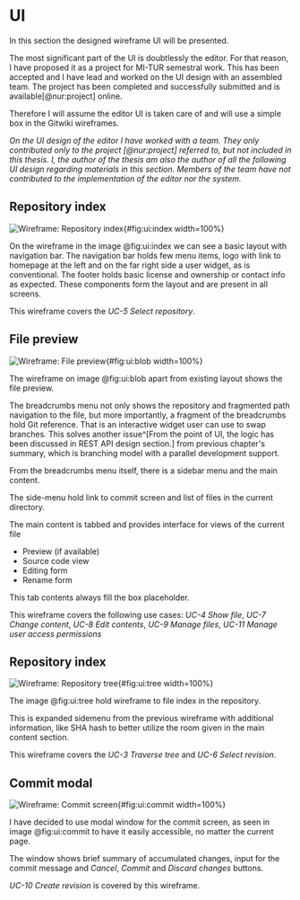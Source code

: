 # UI

In this section the designed wireframe UI will be presented.

The most significant part of the UI is doubtlessly the editor.
For that reason, I have proposed it as a project for MI-TUR semestral work.
This has been accepted and I have lead and worked on the UI design with an assembled team. 
The project has been completed and successfully submitted and is available[@nur:project] online.

Therefore I will assume the editor UI is taken care of and will use a simple box in the Gitwiki wireframes.

_On the UI design of the editor I have worked with a team. They only contributed only to the project [@nur:project] referred to, but not included in this thesis. I, the author of the thesis am also the author of all the following UI design regarding materials in this section. Members of the team have not contributed to the implementation of the editor nor the system._

## Repository index

![Wireframe: Repository index](./src/assets/images/ui/index){#fig:ui:index width=100%}

On the wireframe in the image @fig:ui:index we can see a basic layout with navigation bar.
The navigation bar holds few menu items, logo with link to homepage at the left and on the far right side a user widget, as is conventional.
The footer holds basic license and ownership or contact info as expected.
These components form the layout and are present in all screens.

This wireframe covers the *UC-5 Select repository*.

## File preview

![Wireframe: File preview](./src/assets/images/ui/blob){#fig:ui:blob width=100%}

The wireframe on image @fig:ui:blob apart from existing layout shows the file preview.

The breadcrumbs menu not only shows the repository and fragmented path navigation to the file, but more importantly, a fragment of the breadcrumbs hold Git reference.
That is an interactive widget user can use to swap branches.
This solves another issue^[From the point of UI, the logic has been discussed in REST API design section.] from previous chapter's summary, which is branching model with a parallel development support.

From the breadcrumbs menu itself, there is a sidebar menu and the main content.

The side-menu hold link to commit screen and list of files in the current directory.

The main content is tabbed and provides interface for views of the current file
 
 - Preview (if available)
 - Source code view
 - Editing form
 - Rename form

This tab contents always fill the box placeholder.

This wireframe covers the following use cases: *UC-4 Show file*, *UC-7 Change content*, *UC-8 Edit contents*, *UC-9 Manage files*, *UC-11 Manage user access permissions*


## Repository index

![Wireframe: Repository tree](./src/assets/images/ui/tree){#fig:ui:tree width=100%}

The image @fig:ui:tree hold wireframe to file index in the repository.

This is expanded sidemenu from the previous wireframe with additional information, like SHA hash to better utilize the room given in the main content section.

This wireframe covers the *UC-3 Traverse tree* and *UC-6 Select revision*.

## Commit modal

![Wireframe: Commit screen](./src/assets/images/ui/commit){#fig:ui:commit width=100%}

I have decided to use modal window for the commit screen, as seen in image @fig:ui:commit to have it easily accessible, no matter the current page.

The window shows brief summary of accumulated changes, input for the commit message and *Cancel*, *Commit* and *Discard changes* buttons.

*UC-10 Create revision* is covered by this wireframe.
